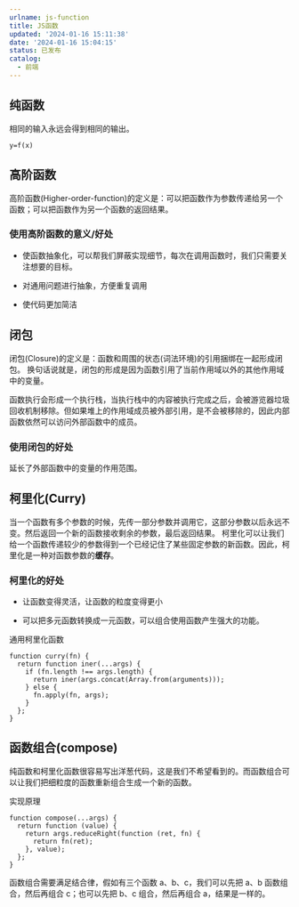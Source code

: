 ```yaml
---
urlname: js-function
title: JS函数
updated: '2024-01-16 15:11:38'
date: '2024-01-16 15:04:15'
status: 已发布
catalog:
  - 前端
---
```

## 纯函数
相同的输入永远会得到相同的输出。
```plaintext
y=f(x)
```
## 高阶函数
高阶函数(Higher-order-function)的定义是：可以把函数作为参数传递给另一个函数；可以把函数作为另一个函数的返回结果。
### 使用高阶函数的意义/好处
- 使函数抽象化，可以帮我们屏蔽实现细节，每次在调用函数时，我们只需要关注想要的目标。

- 对通用问题进行抽象，方便重复调用

- 使代码更加简洁

## 闭包
闭包(Closure)的定义是：函数和周围的状态(词法环境)的引用捆绑在一起形成闭包。 换句话说就是，闭包的形成是因为函数引用了当前作用域以外的其他作用域中的变量。

函数执行会形成一个执行栈，当执行栈中的内容被执行完成之后，会被游览器垃圾回收机制移除。但如果堆上的作用域成员被外部引用，是不会被移除的，因此内部函数依然可以访问外部函数中的成员。
### 使用闭包的好处
延长了外部函数中的变量的作用范围。
## 柯里化(Curry)
当一个函数有多个参数的时候，先传一部分参数并调用它，这部分参数以后永远不变。然后返回一个新的函数接收剩余的参数，最后返回结果。 柯里化可以让我们给一个函数传递较少的参数得到一个已经记住了某些固定参数的新函数。因此，柯里化是一种对函数参数的**缓存**。
### 柯里化的好处
- 让函数变得灵活，让函数的粒度变得更小

- 可以把多元函数转换成一元函数，可以组合使用函数产生强大的功能。

通用柯里化函数
```plaintext
function curry(fn) {
  return function iner(...args) {
    if (fn.length !== args.length) {
      return iner(args.concat(Array.from(arguments)));
    } else {
      fn.apply(fn, args);
    }
  };
}
```
## 函数组合(compose)
纯函数和柯里化函数很容易写出洋葱代码，这是我们不希望看到的。而函数组合可以让我们把细粒度的函数重新组合生成一个新的函数。

实现原理
```plaintext
function compose(...args) {
  return function (value) {
    return args.reduceRight(function (ret, fn) {
      return fn(ret);
    }, value);
  };
}
```
函数组合需要满足结合律，假如有三个函数 a、b、c，我们可以先把 a、b 函数组合，然后再组合 c；也可以先把 b、c 组合，然后再组合 a，结果是一样的。



